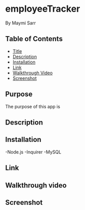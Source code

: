 # employeeTracker
By Maymi Sarr

## Table of Contents
- [Title](#title)
- [Description](#description)
- [Installation](#installation)
- [Link](#link)
- [Walkthrough Video](#video)
- [Screenshot](#screenshot)




## Purpose
The purpose of this app is  

## Description
  

## Installation
-Node.js
-Inquirer
-MySQL

## Link

## Walkthrough video

## Screenshot